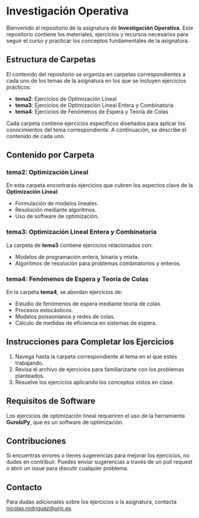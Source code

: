 # Investigación Operativa

Bienvenido al repositorio de la asignatura de **Investigación Operativa**. Este repositorio contiene los materiales, ejercicios y recursos necesarios para seguir el curso y practicar los conceptos fundamentales de la asignatura.

## Estructura de Carpetas

El contenido del repositorio se organiza en carpetas correspondientes a cada uno de los temas de la asignatura en los que se incluyen ejercicios prácticos:

- **tema2**: Ejercicios de Optimización Lineal
- **tema3**: Ejercicios de Optimización Lineal Entera y Combinatoria
- **tema4**: Ejercicios de Fenómenos de Espera y Teoría de Colas

Cada carpeta contiene ejercicios específicos diseñados para aplicar los conocimientos del tema correspondiente. A continuación, se describe el contenido de cada uno.

## Contenido por Carpeta

### tema2: Optimización Lineal
En esta carpeta encontrarás ejercicios que cubren los aspectos clave de la **Optimización Lineal**:

- Formulación de modelos lineales.
- Resolución mediante algoritmos.
- Uso de software de optimización.

### tema3: Optimización Lineal Entera y Combinatoria
La carpeta de **tema3** contiene ejercicios relacionados con:

- Modelos de programación entera, binaria y mixta.
- Algoritmos de resolución para problemas combinatorios y enteros.

### tema4: Fenómenos de Espera y Teoría de Colas
En la carpeta **tema4**, se abordan ejercicios de:

- Estudio de fenómenos de espera mediante teoría de colas.
- Procesos estocásticos.
- Modelos poissonianos y redes de colas.
- Cálculo de medidas de eficiencia en sistemas de espera.

## Instrucciones para Completar los Ejercicios

1. Navega hasta la carpeta correspondiente al tema en el que estés trabajando.
2. Revisa el archivo de ejercicios para familiarizarte con los problemas planteados.
3. Resuelve los ejercicios aplicando los conceptos vistos en clase.

## Requisitos de Software

Los ejercicios de optimización lineal requeriren el uso de la herramienta **GurobiPy**, que es un software de optimización. 

## Contribuciones

Si encuentras errores o tienes sugerencias para mejorar los ejercicios, no dudes en contribuir. Puedes enviar sugerencias a través de un pull request o abrir un issue para discutir cualquier problema.

## Contacto

Para dudas adicionales sobre los ejercicios o la asignatura, contacta nicolas.rodriguez@urjc.es


